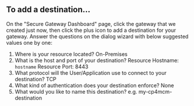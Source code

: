 ## To add a destination...

  On the "Secure Gateway Dashboard" page, click the gateway that we created just now, then click the plus icon
  to add a destination for your gateway. Answer the questions on the dialog wizard with below suggested values
  one by one:

  1) Where is your resource located? On-Premises
  2) What is the host and port of your destination? 
     Resource Hostname: `hostname`
     Resource Port: 8443
  3) What protocol will the User/Application use to connect to your destination? TCP
  4) What kind of authentication does your destination enforce? None
  5) What would you like to name this destination? e.g. my-cp4mcm-destination
